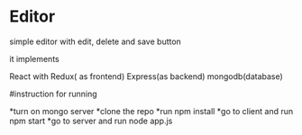 # Editor
simple editor with edit, delete and save button

it implements

React with Redux( as frontend)
Express(as backend)
mongodb(database)


#instruction for running

*turn on mongo server
*clone the repo
*run npm install
*go to client and run npm start
*go to server and run node app.js
